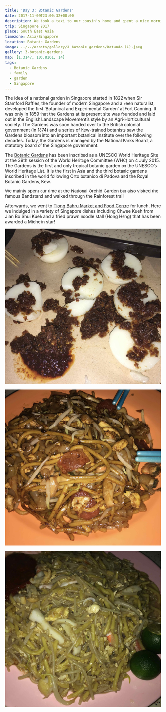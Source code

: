 ```yaml
---
title: 'Day 3: Botanic Gardens'
date: 2017-11-09T23:00:32+00:00
description: We took a taxi to our cousin's home and spent a nice morning exploring the Singapore Botanic Gardens, a UNESCO World Heritage site.
trip: Singapore 2017
place: South East Asia
timezone: Asia/Singapore
location: Botanic Gardens
image: ../../assets/gallery/3-botanic-gardens/Rotunda (1).jpeg
gallery: 3-botanic-gardens
map: [1.3147, 103.8161, 14]
tags:
  - Botanic Gardens
  - family
  - garden
  - Singapore
---
```


The idea of a national garden in Singapore started in 1822 when Sir Stamford Raffles, the founder of modern Singapore and a keen naturalist, developed the first ‘Botanical and Experimental Garden’ at Fort Canning. It was only in 1859 that the Gardens at its present site was founded and laid out in the English Landscape Movement’s style by an Agri-Horticultural society. The Gardens was soon handed over to the British colonial government (in 1874) and a series of Kew-trained botanists saw the Gardens blossom into an important botanical institute over the following decades. Today, the Gardens is managed by the National Parks Board, a statutory board of the Singapore government.

The [Botanic Gardens][1] has been inscribed as a UNESCO World Heritage Site at the 39th session of the World Heritage Committee (WHC) on 4 July 2015. The Gardens is the first and only tropical botanic garden on the UNESCO’s World Heritage List. It is the first in Asia and the third botanic gardens inscribed in the world following Orto botanico di Padova and the Royal Botanic Gardens, Kew.

We mainly spent our time at the National Orchid Garden but also visited the famous Bandstand and walked through the Rainforest trail.

Afterwards, we went to [Tiong Bahru Market and Food Centre][2] for lunch. Here we indulged in a variety of Singapore dishes including Chwee Kueh from Jian Bo Shui Kueh and a fried prawn noodle stall (Hong Heng) that has been awarded a Michelin star!

![Chwee Kueh](../../assets/gallery/3-botanic-gardens/Chwee_Kueh.jpeg)

![Char mee](../../assets/gallery/3-botanic-gardens/Char_mee.jpeg)

![Fried prawn mee](../../assets/gallery/3-botanic-gardens/Fried_Prawn_mee.jpeg)

[1]: https://www.sbg.org.sg
[2]: http://tiongbahru.market
